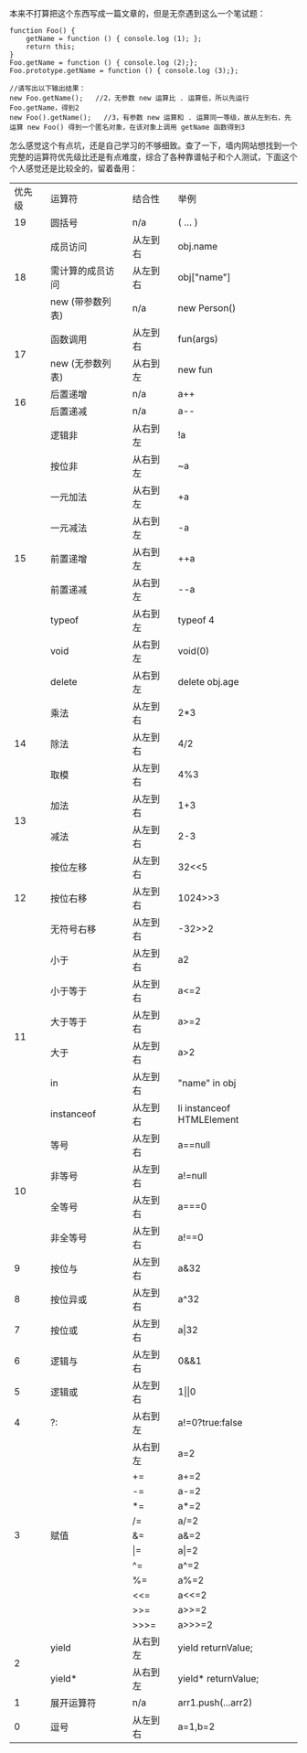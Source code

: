 <!-- MarkdownTOC -->

<!-- /MarkdownTOC -->
本来不打算把这个东西写成一篇文章的，但是无奈遇到这么一个笔试题：
```
function Foo() {
    getName = function () { console.log (1); };
    return this;
}
Foo.getName = function () { console.log (2);};
Foo.prototype.getName = function () { console.log (3);};

//请写出以下输出结果：
new Foo.getName();   //2，无参数 new 运算比 . 运算低，所以先运行 Foo.getName，得到2
new Foo().getName();   //3，有参数 new 运算和 . 运算同一等级，故从左到右，先运算 new Foo() 得到一个匿名对象，在该对象上调用 getName 函数得到3
```
怎么感觉这个有点坑，还是自己学习的不够细致。查了一下，墙内网站想找到一个完整的运算符优先级比还是有点难度，综合了各种靠谱帖子和个人测试，下面这个个人感觉还是比较全的，留着备用：

<table>
  <tr>
    <td>优先级</td>
    <td>运算符</td>
    <td>结合性</td>
    <td>举例</td>
  </tr>
  <tr>
    <td>19</td>
    <td>圆括号</td>
    <td>n/a</td>
    <td>( … )</td>
  </tr>
  <tr>
    <td rowspan="3">18</td>
    <td>成员访问</td>
    <td>从左到右</td>
    <td>obj.name</td>
  </tr>
  <tr>
    <td>需计算的成员访问</td>
    <td>从左到右</td>
    <td>obj["name"]</td>
  </tr>
  <tr>
    <td>new (带参数列表)</td>
    <td>n/a</td>
    <td>new Person()</td>
  </tr>
  <tr>
    <td rowspan="2">17</td>
    <td>函数调用</td>
    <td>从左到右</td>
    <td>fun(args)</td>
  </tr>
  <tr>
    <td>new (无参数列表)</td>
    <td>从右到左</td>
    <td>new fun</td>
  </tr>
  <tr>
    <td rowspan="2">16</td>
    <td>后置递增</td>
    <td>n/a</td>
    <td>a++</td>
  </tr>
  <tr>
    <td>后置递减</td>
    <td>n/a</td>
    <td>a--</td>
  </tr>
  <tr>
    <td rowspan="9">15</td>
    <td>逻辑非</td>
    <td>从右到左</td>
    <td>!a</td>
  </tr>
  <tr>
    <td>按位非</td>
    <td>从右到左</td>
    <td>~a</td>
  </tr>
  <tr>
    <td>一元加法</td>
    <td>从右到左</td>
    <td>+a</td>
  </tr>
  <tr>
    <td>一元减法</td>
    <td>从右到左</td>
    <td>-a</td>
  </tr>
  <tr>
    <td>前置递增</td>
    <td>从右到左</td>
    <td>++a</td>
  </tr>
  <tr>
    <td>前置递减</td>
    <td>从右到左</td>
    <td>--a</td>
  </tr>
  <tr>
    <td>typeof</td>
    <td>从右到左</td>
    <td>typeof 4</td>
  </tr>
  <tr>
    <td>void</td>
    <td>从右到左</td>
    <td>void(0)</td>
  </tr>
  <tr>
    <td>delete</td>
    <td>从右到左</td>
    <td>delete obj.age</td>
  </tr>
  <tr>
    <td rowspan="3">14</td>
    <td>乘法</td>
    <td>从左到右</td>
    <td>2*3</td>
  </tr>
  <tr>
    <td>除法</td>
    <td>从左到右</td>
    <td>4/2</td>
  </tr>
  <tr>
    <td>取模</td>
    <td>从左到右</td>
    <td>4%3</td>
  </tr>
  <tr>
    <td rowspan="2">13</td>
    <td>加法</td>
    <td>从左到右</td>
    <td>1+3</td>
  </tr>
  <tr>
    <td>减法</td>
    <td>从左到右</td>
    <td>2-3</td>
  </tr>
  <tr>
    <td rowspan="3">12</td>
    <td>按位左移</td>
    <td>从左到右</td>
    <td>32&lt;&lt;5</td>
  </tr>
  <tr>
    <td>按位右移</td>
    <td>从左到右</td>
    <td>1024>>3</td>
  </tr>
  <tr>
    <td>无符号右移</td>
    <td>从左到右</td>
    <td>-32>>2</td>
  </tr>
  <tr>
    <td rowspan="6">11</td>
    <td>小于</td>
    <td>从左到右</td>
    <td>a2</td>
  </tr>
  <tr>
    <td>小于等于</td>
    <td>从左到右</td>
    <td>a&lt;=2</td>
  </tr>
  <tr>
    <td>大于等于</td>
    <td>从左到右</td>
    <td>a>=2</td>
  </tr>
  <tr>
    <td>大于</td>
    <td>从左到右</td>
    <td>a>2</td>
  </tr>
  <tr>
    <td>in</td>
    <td>从左到右</td>
    <td>"name" in obj</td>
  </tr>
  <tr>
    <td>instanceof</td>
    <td>从左到右</td>
    <td>li instanceof HTMLElement</td>
  </tr>
  <tr>
    <td rowspan="4">10</td>
    <td>等号</td>
    <td>从左到右</td>
    <td>a==null</td>
  </tr>
  <tr>
    <td>非等号</td>
    <td>从左到右</td>
    <td>a!=null</td>
  </tr>
  <tr>
    <td>全等号</td>
    <td>从左到右</td>
    <td>a===0</td>
  </tr>
  <tr>
    <td>非全等号</td>
    <td>从左到右</td>
    <td>a!==0</td>
  </tr>
  <tr>
    <td>9</td>
    <td>按位与</td>
    <td>从左到右</td>
    <td>a&32</td>
  </tr>
  <tr>
    <td>8</td>
    <td>按位异或</td>
    <td>从左到右</td>
    <td>a^32</td>
  </tr>
  <tr>
    <td>7</td>
    <td>按位或</td>
    <td>从左到右</td>
    <td>a|32</td>
  </tr>
  <tr>
    <td>6</td>
    <td>逻辑与</td>
    <td>从左到右</td>
    <td>0&&1</td>
  </tr>
  <tr>
    <td>5</td>
    <td>逻辑或</td>
    <td>从左到右</td>
    <td>1||0</td>
  </tr>
  <tr>
    <td>4</td>
    <td>?:</td>
    <td>从右到左</td>
    <td>a!=0?true:false</td>
  </tr>
  <tr>
    <td rowspan="12">3</td>
    <td rowspan="12">赋值</td>
    <td>从右到左</td>
    <td>a=2</td>
  </tr>
  <tr>
    <td>+=</td>
    <td>a+=2</td>
  </tr>
  <tr>
    <td>-=</td>
    <td>a-=2</td>
  </tr>
  <tr>
    <td>*=</td>
    <td>a*=2</td>
  </tr>
  <tr>
    <td>/=</td>
    <td>a/=2</td>
  </tr>
  <tr>
    <td>&=</td>
    <td>a&=2</td>
  </tr>
  <tr>
    <td>|=</td>
    <td>a|=2</td>
  </tr>
  <tr>
    <td>^=</td>
    <td>a^=2</td>
  </tr>
  <tr>
    <td>%=</td>
    <td>a%=2</td>
  </tr>
  <tr>
    <td>&lt;&lt;=</td>
    <td>a&lt;&lt;=2</td>
  </tr>
  <tr>
    <td>>>=</td>
    <td>a>>=2</td>
  </tr>
  <tr>
    <td>>>>=</td>
    <td>a>>>=2</td>
  </tr>
  <tr>
    <td rowspan="2">2</td>
    <td>yield</td>
    <td>从右到左</td>
    <td>yield returnValue;</td>
  </tr>
  <tr>
    <td>yield*</td>
    <td>从右到左</td>
    <td>yield* returnValue;</td>
  </tr>
  <tr>
    <td>1</td>
    <td>展开运算符</td>
    <td>n/a</td>
    <td>arr1.push(...arr2)</td>
  </tr>
  <tr>
    <td>0</td>
    <td>逗号</td>
    <td>从左到右</td>
    <td>a=1,b=2</td>
  </tr>
</table>
